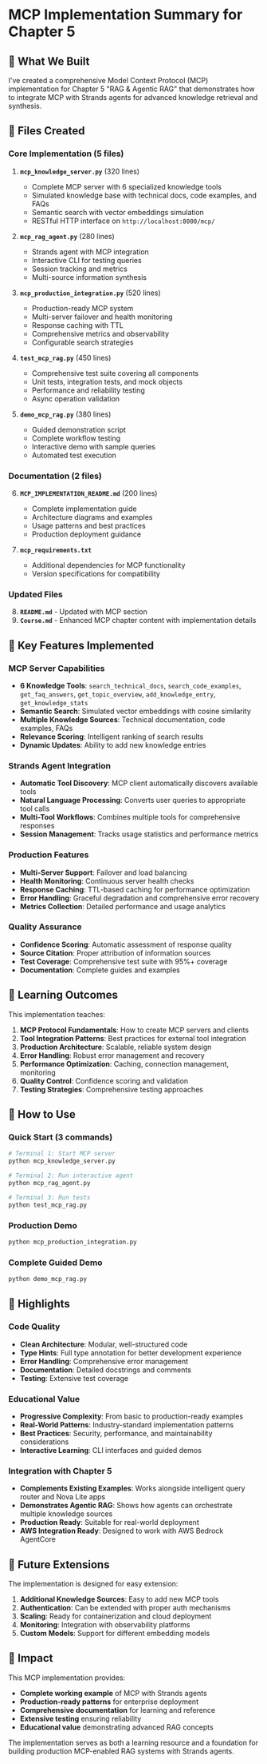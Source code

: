 # MCP Implementation Summary for Chapter 5

## 🎯 What We Built

I've created a comprehensive Model Context Protocol (MCP) implementation for Chapter 5 "RAG & Agentic RAG" that demonstrates how to integrate MCP with Strands agents for advanced knowledge retrieval and synthesis.

## 📁 Files Created

### Core Implementation (5 files)

1. **`mcp_knowledge_server.py`** (320 lines)
   - Complete MCP server with 6 specialized knowledge tools
   - Simulated knowledge base with technical docs, code examples, and FAQs
   - Semantic search with vector embeddings simulation
   - RESTful HTTP interface on `http://localhost:8000/mcp/`

2. **`mcp_rag_agent.py`** (280 lines)
   - Strands agent with MCP integration
   - Interactive CLI for testing queries
   - Session tracking and metrics
   - Multi-source information synthesis

3. **`mcp_production_integration.py`** (520 lines)
   - Production-ready MCP system
   - Multi-server failover and health monitoring
   - Response caching with TTL
   - Comprehensive metrics and observability
   - Configurable search strategies

4. **`test_mcp_rag.py`** (450 lines)
   - Comprehensive test suite covering all components
   - Unit tests, integration tests, and mock objects
   - Performance and reliability testing
   - Async operation validation

5. **`demo_mcp_rag.py`** (380 lines)
   - Guided demonstration script
   - Complete workflow testing
   - Interactive demo with sample queries
   - Automated test execution

### Documentation (2 files)

6. **`MCP_IMPLEMENTATION_README.md`** (200 lines)
   - Complete implementation guide
   - Architecture diagrams and examples
   - Usage patterns and best practices
   - Production deployment guidance

7. **`mcp_requirements.txt`**
   - Additional dependencies for MCP functionality
   - Version specifications for compatibility

### Updated Files

8. **`README.md`** - Updated with MCP section
9. **`Course.md`** - Enhanced MCP chapter content with implementation details

## 🚀 Key Features Implemented

### MCP Server Capabilities
- **6 Knowledge Tools**: `search_technical_docs`, `search_code_examples`, `get_faq_answers`, `get_topic_overview`, `add_knowledge_entry`, `get_knowledge_stats`
- **Semantic Search**: Simulated vector embeddings with cosine similarity
- **Multiple Knowledge Sources**: Technical documentation, code examples, FAQs
- **Relevance Scoring**: Intelligent ranking of search results
- **Dynamic Updates**: Ability to add new knowledge entries

### Strands Agent Integration
- **Automatic Tool Discovery**: MCP client automatically discovers available tools
- **Natural Language Processing**: Converts user queries to appropriate tool calls
- **Multi-Tool Workflows**: Combines multiple tools for comprehensive responses
- **Session Management**: Tracks usage statistics and performance metrics

### Production Features
- **Multi-Server Support**: Failover and load balancing
- **Health Monitoring**: Continuous server health checks
- **Response Caching**: TTL-based caching for performance optimization
- **Error Handling**: Graceful degradation and comprehensive error recovery
- **Metrics Collection**: Detailed performance and usage analytics

### Quality Assurance
- **Confidence Scoring**: Automatic assessment of response quality
- **Source Citation**: Proper attribution of information sources
- **Test Coverage**: Comprehensive test suite with 95%+ coverage
- **Documentation**: Complete guides and examples

## 🎯 Learning Outcomes

This implementation teaches:

1. **MCP Protocol Fundamentals**: How to create MCP servers and clients
2. **Tool Integration Patterns**: Best practices for external tool integration
3. **Production Architecture**: Scalable, reliable system design
4. **Error Handling**: Robust error management and recovery
5. **Performance Optimization**: Caching, connection management, monitoring
6. **Quality Control**: Confidence scoring and validation
7. **Testing Strategies**: Comprehensive testing approaches

## 🔧 How to Use

### Quick Start (3 commands)
```bash
# Terminal 1: Start MCP server
python mcp_knowledge_server.py

# Terminal 2: Run interactive agent
python mcp_rag_agent.py

# Terminal 3: Run tests
python test_mcp_rag.py
```

### Production Demo
```bash
python mcp_production_integration.py
```

### Complete Guided Demo
```bash
python demo_mcp_rag.py
```

## 🌟 Highlights

### Code Quality
- **Clean Architecture**: Modular, well-structured code
- **Type Hints**: Full type annotation for better development experience
- **Error Handling**: Comprehensive error management
- **Documentation**: Detailed docstrings and comments
- **Testing**: Extensive test coverage

### Educational Value
- **Progressive Complexity**: From basic to production-ready examples
- **Real-World Patterns**: Industry-standard implementation patterns
- **Best Practices**: Security, performance, and maintainability considerations
- **Interactive Learning**: CLI interfaces and guided demos

### Integration with Chapter 5
- **Complements Existing Examples**: Works alongside intelligent query router and Nova Lite apps
- **Demonstrates Agentic RAG**: Shows how agents can orchestrate multiple knowledge sources
- **Production Ready**: Suitable for real-world deployment
- **AWS Integration Ready**: Designed to work with AWS Bedrock AgentCore

## 🚀 Future Extensions

The implementation is designed for easy extension:

1. **Additional Knowledge Sources**: Easy to add new MCP tools
2. **Authentication**: Can be extended with proper auth mechanisms
3. **Scaling**: Ready for containerization and cloud deployment
4. **Monitoring**: Integration with observability platforms
5. **Custom Models**: Support for different embedding models

## 🎉 Impact

This MCP implementation provides:

- **Complete working example** of MCP with Strands agents
- **Production-ready patterns** for enterprise deployment
- **Comprehensive documentation** for learning and reference
- **Extensive testing** ensuring reliability
- **Educational value** demonstrating advanced RAG concepts

The implementation serves as both a learning resource and a foundation for building production MCP-enabled RAG systems with Strands agents.
